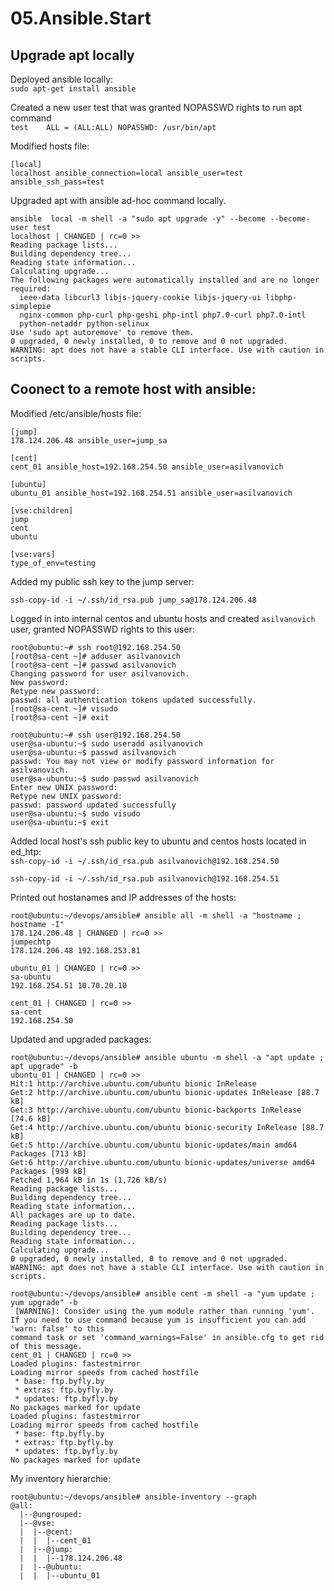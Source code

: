 # 05.Ansible.Start
## Upgrade apt locally

Deployed ansible locally:  
`sudo apt-get install ansible`


Created a new user test that was granted NOPASSWD rights to run apt command  
```test    ALL = (ALL:ALL) NOPASSWD: /usr/bin/apt```

Modified hosts file:  
```
[local]
localhost ansible_connection=local ansible_user=test ansible_ssh_pass=test
```  
Upgraded apt with ansible ad-hoc command locally.  

```
ansible  local -m shell -a "sudo apt upgrade -y" --become --become-user test
localhost | CHANGED | rc=0 >>
Reading package lists...
Building dependency tree...
Reading state information...
Calculating upgrade...
The following packages were automatically installed and are no longer required:
  ieee-data libcurl3 libjs-jquery-cookie libjs-jquery-ui libphp-simplepie
  nginx-common php-curl php-geshi php-intl php7.0-curl php7.0-intl
  python-netaddr python-selinux
Use 'sudo apt autoremove' to remove them.
0 upgraded, 0 newly installed, 0 to remove and 0 not upgraded.
WARNING: apt does not have a stable CLI interface. Use with caution in scripts.
```

## Coonect to a remote host with ansible:

Modified /etc/ansible/hosts file:

```
[jump]
178.124.206.48 ansible_user=jump_sa

[cent]
cent_01 ansible_host=192.168.254.50 ansible_user=asilvanovich

[ubuntu]
ubuntu_01 ansible_host=192.168.254.51 ansible_user=asilvanovich

[vse:children]
jump
cent
ubuntu

[vse:vars]
type_of_env=testing
```

Added my public ssh key to the jump server:

`ssh-copy-id -i ~/.ssh/id_rsa.pub jump_sa@178.124.206.48`

Logged in into internal centos and ubuntu hosts and created `asilvanovich` user, granted NOPASSWD rights to this user:  
```
root@ubuntu:~# ssh root@192.168.254.50
[root@sa-cent ~]# adduser asilvanovich
[root@sa-cent ~]# passwd asilvanovich
Changing password for user asilvanovich.
New password:
Retype new password:
passwd: all authentication tokens updated successfully.
[root@sa-cent ~]# visudo
[root@sa-cent ~]# exit

root@ubuntu:~# ssh user@192.168.254.50
user@sa-ubuntu:~$ sudo useradd asilvanovich
user@sa-ubuntu:~$ passwd asilvanovich
passwd: You may not view or modify password information for asilvanovich.
user@sa-ubuntu:~$ sudo passwd asilvanovich
Enter new UNIX password:
Retype new UNIX password:
passwd: password updated successfully
user@sa-ubuntu:~$ sudo visudo
user@sa-ubuntu:~$ exit
```

Added local host's ssh public key to ubuntu and centos hosts located in ed_htp:  
`ssh-copy-id -i ~/.ssh/id_rsa.pub asilvanovich@192.168.254.50`

`ssh-copy-id -i ~/.ssh/id_rsa.pub asilvanovich@192.168.254.51`

Printed out hostanames and IP addresses of the hosts:

```
root@ubuntu:~/devops/ansible# ansible all -m shell -a "hostname ; hostname -I"
178.124.206.48 | CHANGED | rc=0 >>
jumpechtp
178.124.206.48 192.168.253.81

ubuntu_01 | CHANGED | rc=0 >>
sa-ubuntu
192.168.254.51 10.70.20.10

cent_01 | CHANGED | rc=0 >>
sa-cent
192.168.254.50
```

Updated and upgraded packages:  
```
root@ubuntu:~/devops/ansible# ansible ubuntu -m shell -a "apt update ; apt upgrade" -b
ubuntu_01 | CHANGED | rc=0 >>
Hit:1 http://archive.ubuntu.com/ubuntu bionic InRelease
Get:2 http://archive.ubuntu.com/ubuntu bionic-updates InRelease [88.7 kB]
Get:3 http://archive.ubuntu.com/ubuntu bionic-backports InRelease [74.6 kB]
Get:4 http://archive.ubuntu.com/ubuntu bionic-security InRelease [88.7 kB]
Get:5 http://archive.ubuntu.com/ubuntu bionic-updates/main amd64 Packages [713 kB]
Get:6 http://archive.ubuntu.com/ubuntu bionic-updates/universe amd64 Packages [999 kB]
Fetched 1,964 kB in 1s (1,726 kB/s)
Reading package lists...
Building dependency tree...
Reading state information...
All packages are up to date.
Reading package lists...
Building dependency tree...
Reading state information...
Calculating upgrade...
0 upgraded, 0 newly installed, 0 to remove and 0 not upgraded.
WARNING: apt does not have a stable CLI interface. Use with caution in scripts.

root@ubuntu:~/devops/ansible# ansible cent -m shell -a "yum update ; yum upgrade" -b
 [WARNING]: Consider using the yum module rather than running 'yum'.  If you need to use command because yum is insufficient you can add 'warn: false' to this
command task or set 'command_warnings=False' in ansible.cfg to get rid of this message.
cent_01 | CHANGED | rc=0 >>
Loaded plugins: fastestmirror
Loading mirror speeds from cached hostfile
 * base: ftp.byfly.by
 * extras: ftp.byfly.by
 * updates: ftp.byfly.by
No packages marked for update
Loaded plugins: fastestmirror
Loading mirror speeds from cached hostfile
 * base: ftp.byfly.by
 * extras: ftp.byfly.by
 * updates: ftp.byfly.by
No packages marked for update
```

My inventory hierarchie:  
```
root@ubuntu:~/devops/ansible# ansible-inventory --graph
@all:
  |--@ungrouped:
  |--@vse:
  |  |--@cent:
  |  |  |--cent_01
  |  |--@jump:
  |  |  |--178.124.206.48
  |  |--@ubuntu:
  |  |  |--ubuntu_01
```



